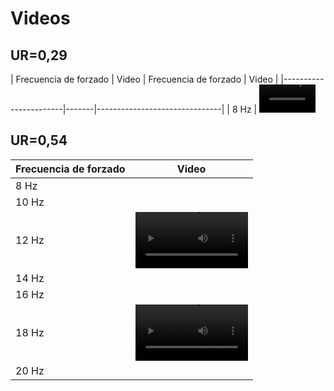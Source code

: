 # Videos

## UR=0,29

| Frecuencia de forzado | Video | Frecuencia de forzado | Video |
|-----------------------|-------|-------------------------------|
|     8 Hz              | <video src='https://user-images.githubusercontent.com/67233283/164772403-3b094bce-6ae2-4c94-ad3b-f17c6623d92f.mp4' width=90/> | 10 Hz              | <video src='https://user-images.githubusercontent.com/67233283/164772506-0a7d8633-cc30-4a34-9b2f-c7eddad7dc61.mp4' width=90/> |
|    12 Hz              | <video src='https://user-images.githubusercontent.com/67233283/164772560-38b610c9-453a-44de-a3a7-3d5be995b9d7.mp4' width=90/> |
|    14 Hz              | <video src='https://user-images.githubusercontent.com/67233283/164772996-57003465-3b32-484e-b12f-260198598f8e.mp4' width=90/> |
|    16 Hz              | <video src='https://user-images.githubusercontent.com/67233283/164778528-632cb8b7-cd48-4b10-a10c-60a0c6fa42e3.mp4' width=90/> |
|    18 Hz              | <video src='https://user-images.githubusercontent.com/67233283/164774538-dd8722ae-0944-4873-9fae-6cd349bfa199.mp4' width=90/> |
|    20 Hz              | <video src='https://user-images.githubusercontent.com/67233283/164777451-64ffeee3-beb8-4635-92f1-112a91d726fe.mp4' width=90/> |

## UR=0,54

| Frecuencia de forzado | Video                                                                                                 |
|-----------------------|-------------------------------------------------------------------------------------------------------|
|     8 Hz              |  |
|    10 Hz              |  |
|    12 Hz              | <video src='https://user-images.githubusercontent.com/67233283/164775532-076b3e1b-781d-4f40-940d-e17c26609abf.mp4' width=180/>|
|    14 Hz              |  |
|    16 Hz              |  |
|    18 Hz              | <video src='https://user-images.githubusercontent.com/67233283/164774789-80e5b0cb-6e40-44ff-b738-800ee120f912.mp4' width=180/>|
|    20 Hz              |  |
